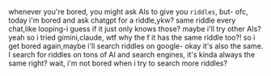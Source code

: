 whenever you're bored, you might ask AIs to give you `riddles`, but- ofc, today i'm bored and ask chatgpt for a riddle,ykw? same riddle every chat,like looping-i guess if it just only knows those? maybe i'll try other AIs? yeah so i tried gimini,claude, wtf why the f it has the same riddle too?! so i get bored again,maybe i'll search riddles on google- okay it's also the same. I search for riddles on tons of AI and search engines, it's kinda always the same right? wait, i'm not bored when i try to search more riddles?